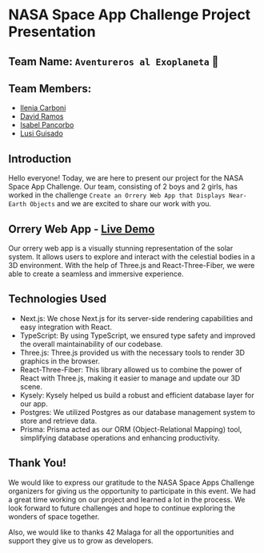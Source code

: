 # NASA Space App Challenge Project Presentation

## Team Name: `Aventureros al Exoplaneta` 🚀

## Team Members:

- [Ilenia Carboni](github.com/icarboni)
- [David Ramos](github.com/GoldMane01)
- [Isabel Pancorbo](https://www.linkedin.com/in/isabel-sofia/)
- [Lusi Guisado](github.com/luisgb98)

## Introduction

Hello everyone! Today, we are here to present our project for the NASA Space App Challenge. Our team, consisting of 2 boys and 2 girls, has worked in the challenge `Create an Orrery Web App that Displays Near-Earth Objects` and we are excited to share our work with you.

## Orrery Web App - [Live Demo](https://astron.vercel.app/)

Our orrery web app is a visually stunning representation of the solar system. It allows users to explore and interact with the celestial bodies in a 3D environment. With the help of Three.js and React-Three-Fiber, we were able to create a seamless and immersive experience.

## Technologies Used

- Next.js: We chose Next.js for its server-side rendering capabilities and easy integration with React.
- TypeScript: By using TypeScript, we ensured type safety and improved the overall maintainability of our codebase.
- Three.js: Three.js provided us with the necessary tools to render 3D graphics in the browser.
- React-Three-Fiber: This library allowed us to combine the power of React with Three.js, making it easier to manage and update our 3D scene.
- Kysely: Kysely helped us build a robust and efficient database layer for our app.
- Postgres: We utilized Postgres as our database management system to store and retrieve data.
- Prisma: Prisma acted as our ORM (Object-Relational Mapping) tool, simplifying database operations and enhancing productivity.

## Thank You!

We would like to express our gratitude to the NASA Space Apps Challenge organizers for giving us the opportunity to participate in this event. We had a great time working on our project and learned a lot in the process. We look forward to future challenges and hope to continue exploring the wonders of space together.

Also, we would like to thanks 42 Malaga for all the opportunities and support they give us to grow as developers.
